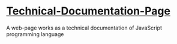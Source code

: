 # <a href="https://codepen.io/vl4dkravets/full/MWoVbzK" target="_blank">Technical-Documentation-Page</a>
A web-page works as a technical documentation of JavaScript programming language
